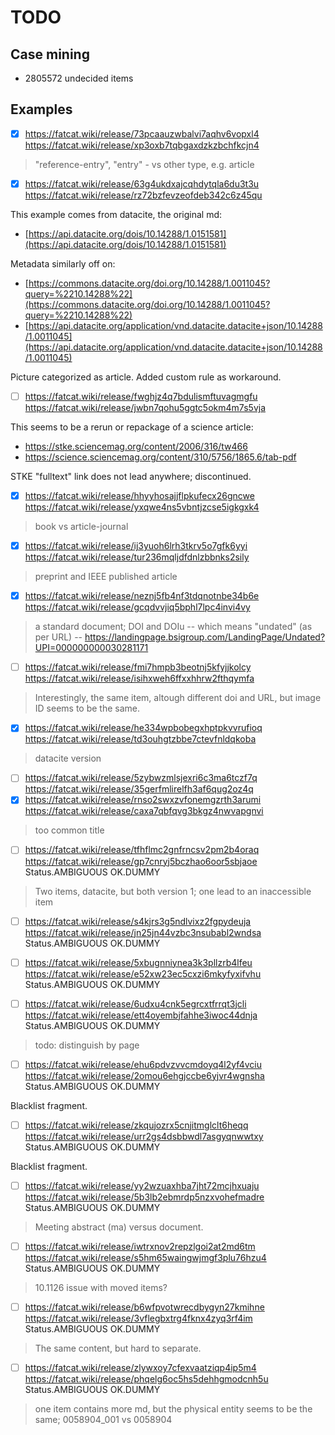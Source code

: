 # TODO

## Case mining

* 2805572 undecided items

## Examples

* [x] https://fatcat.wiki/release/73pcaauzwbalvi7aqhv6vopxl4 https://fatcat.wiki/release/xp3oxb7tqbgaxdzkzbchfkcjn4

> "reference-entry", "entry" - vs other type, e.g. article

* [x] https://fatcat.wiki/release/63g4ukdxajcqhdytqla6du3t3u https://fatcat.wiki/release/rz72bzfevzeofdeb342c6z45qu

This example comes from datacite, the original md:

* [https://api.datacite.org/dois/10.14288/1.0151581](https://api.datacite.org/dois/10.14288/1.0151581)

Metadata similarly off on:

* [https://commons.datacite.org/doi.org/10.14288/1.0011045?query=%2210.14288%22](https://commons.datacite.org/doi.org/10.14288/1.0011045?query=%2210.14288%22)
* [https://api.datacite.org/application/vnd.datacite.datacite+json/10.14288/1.0011045](https://api.datacite.org/application/vnd.datacite.datacite+json/10.14288/1.0011045)

Picture categorized as article. Added custom rule as workaround.

* [ ] https://fatcat.wiki/release/fwghjz4q7bdulismftuvagmgfu https://fatcat.wiki/release/jwbn7qohu5ggtc5okm4m7s5vja

This seems to be a rerun or repackage of a science article:

* https://stke.sciencemag.org/content/2006/316/tw466
* https://science.sciencemag.org/content/310/5756/1865.6/tab-pdf

STKE "fulltext" link does not lead anywhere; discontinued.

* [x] https://fatcat.wiki/release/hhyyhosajjflpkufecx26gncwe https://fatcat.wiki/release/yxqwe4ns5vbntjzcse5igkgxk4

> book vs article-journal

* [x] https://fatcat.wiki/release/ij3yuoh6lrh3tkrv5o7gfk6yyi https://fatcat.wiki/release/tur236mqljdfdnlzbbnks2sily

> preprint and IEEE published article

* [x] https://fatcat.wiki/release/neznj5fb4nf3tdqnotnbe34b6e https://fatcat.wiki/release/gcqdvvjiq5bphl7lpc4invi4vy

> a standard document; DOI and DOIu -- which means "undated" (as per URL) --
> https://landingpage.bsigroup.com/LandingPage/Undated?UPI=000000000030281171

* [ ] https://fatcat.wiki/release/fmi7hmpb3beotnj5kfyjjkolcy https://fatcat.wiki/release/isihxweh6ffxxhhrw2fthqymfa

> Interestingly, the same item, altough different doi and URL, but image ID seems to be the same.

* [x] https://fatcat.wiki/release/he334wpbobegxhptpkvvrufioq https://fatcat.wiki/release/td3ouhgtzbbe7ctevfnldqkoba

> datacite version

* [ ] https://fatcat.wiki/release/5zybwzmlsjexri6c3ma6tczf7q https://fatcat.wiki/release/35gerfmlirelfh3af6qug2oz4q
* [x] https://fatcat.wiki/release/rnso2swxzvfonemgzrth3arumi https://fatcat.wiki/release/caxa7qbfqvg3bkgz4nwvapgnvi

> too common title

* [ ]  https://fatcat.wiki/release/tfhflmc2gnfrncsv2pm2b4oraq https://fatcat.wiki/release/gp7cnryj5bczhao6oor5sbjaoe Status.AMBIGUOUS OK.DUMMY

> Two items, datacite, but both version 1; one lead to an inaccessible item

* [ ]  https://fatcat.wiki/release/s4kjrs3g5ndlvixz2fgpydeuja https://fatcat.wiki/release/jn25jn44vzbc3nsubabl2wndsa Status.AMBIGUOUS OK.DUMMY
* [ ]  https://fatcat.wiki/release/5xbugnniynea3k3pllzrb4lfeu https://fatcat.wiki/release/e52xw23ec5cxzi6mkyfyxifvhu Status.AMBIGUOUS OK.DUMMY

* [ ]  https://fatcat.wiki/release/6udxu4cnk5egrcxtfrrqt3jcli https://fatcat.wiki/release/ett4oyembjfahhe3iwoc44dnja Status.AMBIGUOUS OK.DUMMY

> todo: distinguish by page

* [ ]  https://fatcat.wiki/release/ehu6pdvzvvcmdoyq4l2yf4vciu https://fatcat.wiki/release/2omou6ehgjccbe6yjvr4wgnsha Status.AMBIGUOUS OK.DUMMY

Blacklist fragment.

* [ ]  https://fatcat.wiki/release/zkqujozrx5cnjitmglclt6heqq https://fatcat.wiki/release/urr2gs4dsbbwdl7asgyqnwwtxy Status.AMBIGUOUS OK.DUMMY

Blacklist fragment.

* [ ]  https://fatcat.wiki/release/yy2wzuaxhba7jht72mcjhxuaju https://fatcat.wiki/release/5b3lb2ebmrdp5nzxvohefmadre Status.AMBIGUOUS OK.DUMMY

> Meeting abstract (ma) versus document.

* [ ]  https://fatcat.wiki/release/iwtrxnov2repzlgoi2at2md6tm https://fatcat.wiki/release/s5hm65waingwjmgf3plu76hzu4 Status.AMBIGUOUS OK.DUMMY

> 10.1126 issue with moved items?

* [ ]  https://fatcat.wiki/release/b6wfpvotwrecdbygyn27kmihne https://fatcat.wiki/release/3vflegbxtrg4fknx4zyq3rf4im Status.AMBIGUOUS OK.DUMMY

> The same content, but hard to separate.

* [ ]  https://fatcat.wiki/release/zlywxoy7cfexvaatziqp4ip5m4 https://fatcat.wiki/release/phqelg6oc5hs5dehhgmodcnh5u Status.AMBIGUOUS OK.DUMMY

> one item contains more md, but the physical entity seems to be the same; 0058904_001 vs 0058904
